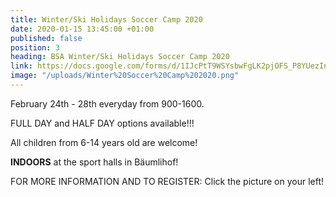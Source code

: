 ```yaml
---
title: Winter/Ski Holidays Soccer Camp 2020
date: 2020-01-15 13:45:00 +01:00
published: false
position: 3
heading: BSA Winter/Ski Holidays Soccer Camp 2020
link: https://docs.google.com/forms/d/1IJcPtT9WSYsbwFgLK2pjOFS_P8YUezIngZSNCPLA2ww/edit
image: "/uploads/Winter%20Soccer%20Camp%202020.png"
---
```


February 24th - 28th everyday from 900-1600.

FULL DAY and HALF DAY options available!!!

All children from 6-14 years old are welcome!

**INDOORS** at the sport halls in Bäumlihof! 

FOR MORE INFORMATION AND TO REGISTER: Click the picture on your left!